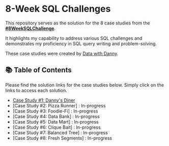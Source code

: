 # 8-Week SQL Challenges

This repository serves as the solution for the 8 case studies from the **[#8WeekSQLChallenge](https://8weeksqlchallenge.com)**. 

It highlights my capability to address various SQL challenges and demonstrates my proficiency in SQL query writing and problem-solving.

These case studies were created by [Data with Danny](https://www.linkedin.com/company/datawithdanny/). 

## 📚 Table of Contents

Please find the solution links for the case studies below. Simply click on the links to access each solution.
- [Case Study #1: Danny's Diner](https://github.com/Tlcke77/8-Week-SQL-Challenge/blob/main/README.md)
- [Case Study #2: Pizza Runner] : In-progress
- [Case Study #3: Foodie-Fi] : In-progress
- [Case Study #4: Data Bank] : In-progress
- [Case Study #5: Data Mart] : In-progress
- [Case Study #6: Clique Bait] : In-progress
- [Case Study #7: Balanced Tree] : In-progress
- [Case Study #8: Fresh Segments] : In-progress
